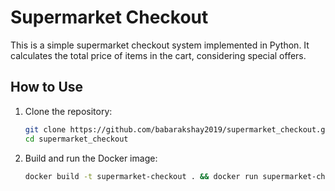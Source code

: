 # Supermarket Checkout

This is a simple supermarket checkout system implemented in Python. It calculates the total price of items in the cart, considering special offers.

## How to Use

1. Clone the repository:

   ```bash
   git clone https://github.com/babarakshay2019/supermarket_checkout.git
   cd supermarket_checkout

2. Build and run the Docker image:

    ```bash
    docker build -t supermarket-checkout . && docker run supermarket-checkout
